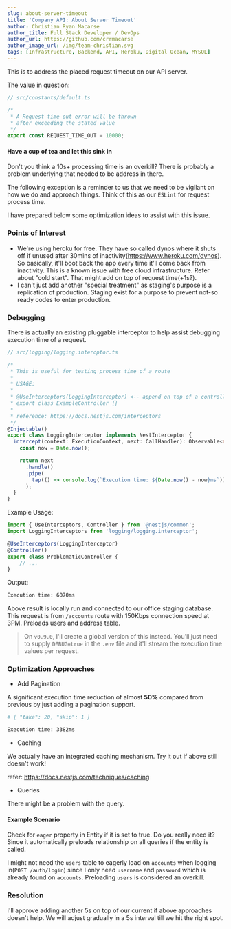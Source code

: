 ```yaml
---
slug: about-server-timeout
title: 'Company API: About Server Timeout'
author: Christian Ryan Macarse
author_title: Full Stack Developer / DevOps
author_url: https://github.com/crrmacarse
author_image_url: /img/team-christian.svg
tags: [Infrastructure, Backend, API, Heroku, Digital Ocean, MYSQL]
---
```


This is to address the placed request timeout on our API server.

The value in question:

```ts
// src/constants/default.ts

/*
 * A Request time out error will be thrown
 * after exceeding the stated value
 */
export const REQUEST_TIME_OUT = 10000;
```

#### Have a cup of tea and let this sink in

Don't you think a 10s+ processing time is an overkill? There is probably a problem underlying that needed to be address in there.

The following exception is a reminder to us that we need to be vigilant on how we do and approach things. Think of this as our `ESLint` for request process time.

I have prepared below some optimization ideas to assist with this issue.

### Points of Interest

- We're using heroku for free. They have so called dynos where it shuts off if unused after 30mins of inactivity(https://www.heroku.com/dynos). So basically, it'll boot back the app every time it'll come back from inactivity. This is a known issue with free cloud infrastructure. Refer about "cold start". That might add on top of request time(+1s?).
- I can't just add another "special treatment" as staging's purpose is a replication of production. Staging exist for a purpose to prevent not-so ready codes to enter production.

### Debugging

There is actually an existing pluggable interceptor to help assist debugging execution time of a request.

```ts
// src/logging/logging.intercptor.ts

/*
 * This is useful for testing process time of a route
 * 
 * USAGE:
 * 
 * @UseInterceptors(LoggingInterceptor) <-- append on top of a controller
 * export class ExampleController {}
 * 
 * reference: https://docs.nestjs.com/interceptors
 */
@Injectable()
export class LoggingInterceptor implements NestInterceptor {
  intercept(context: ExecutionContext, next: CallHandler): Observable<any> {
    const now = Date.now();

    return next
      .handle()
      .pipe(
        tap(() => console.log(`Execution time: ${Date.now() - now}ms`)),
      );
  }
}
```

Example Usage:

```ts
import { UseInterceptors, Controller } from '@nestjs/common';
import LoggingInterceptors from 'logging/logging.interceptor';

@UseInterceptors(LoggingInterceptor)
@Controller()
export class ProblematicController {
    // ...
}
```

Output:

```bash
Execution time: 6070ms
```

Above result is locally run and connected to our office staging database. This request is from `/accounts` route with 150Kbps connection speed at 3PM. Preloads users and address table.

> On `v0.9.0`, I'll create a global version of this instead. You'll just need to supply `DEBUG=true` in the `.env` file and it'll stream the execution time values per request.

### Optimization Approaches

- Add Pagination

A significant execution time reduction of almost **50%** compared from previous by just adding a pagination support.

```bash
# { "take": 20, "skip": 1 }

Execution time: 3382ms
```

- Caching

We actually have an integrated caching mechanism. Try it out if above still doesn't work!

refer: https://docs.nestjs.com/techniques/caching

- Queries

There might be a problem with the query.

#### Example Scenario

Check for `eager` property in Entity if it is set to true. Do you really need it? Since it automatically preloads relationship on all queries if the entity is called.

I might not need the `users` table to eagerly load on `accounts` when logging in(`POST /auth/login`) since I only need `username` and `password` which is already found on `accounts`. Preloading `users` is considered an overkill.

### Resolution

I'll approve adding another 5s on top of our current if above approaches doesn't help. We will adjust gradually in a 5s interval till we hit the right spot.